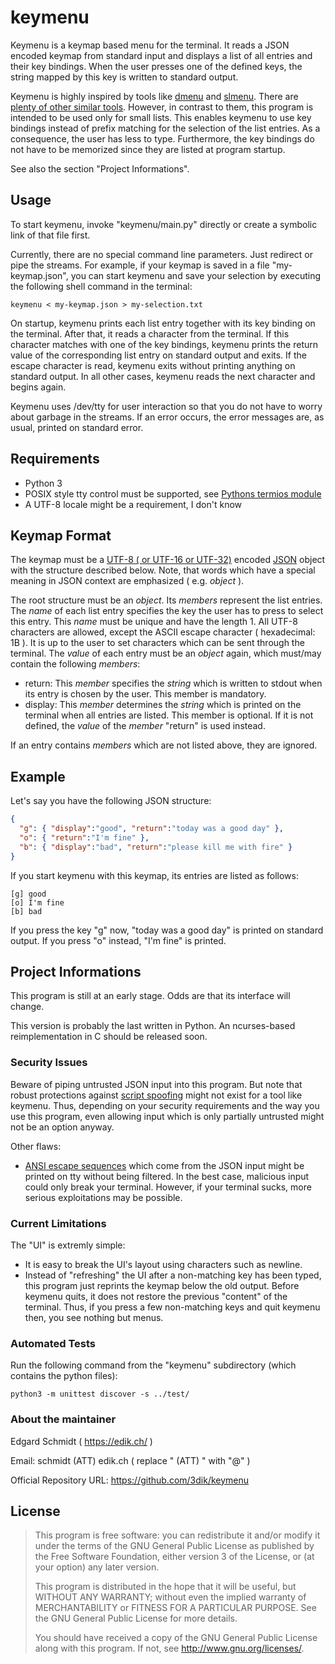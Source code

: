 # keymenu

Keymenu is a keymap based menu for the terminal. It reads a JSON encoded keymap
from standard input and displays a list of all entries and their key bindings.
When the user presses one of the defined keys, the string mapped by this key is
written to standard output.

Keymenu is highly inspired by tools like
[dmenu](https://tools.suckless.org/dmenu/) and
[slmenu](https://bitbucket.org/rafaelgg/slmenu). There are [plenty of other
similar tools](https://github.com/D630/doc/wiki/Apps%3A-Menus%2C-Picker-etc).
However, in contrast to them, this program is intended to be used only for
small lists. This enables keymenu to use key bindings instead of prefix
matching for the selection of the list entries. As a consequence, the user has
less to type. Furthermore, the key bindings do not have to be memorized since
they are listed at program startup.

See also the section "Project Informations".

## Usage

To start keymenu, invoke "keymenu/main.py" directly or create a symbolic link
of that file first.

Currently, there are no special command line parameters. Just redirect or pipe
the streams. For example, if your keymap is saved in a file "my-keymap.json",
you can start keymenu and save your selection by executing the following shell
command in the terminal:

```shell
keymenu < my-keymap.json > my-selection.txt
```

On startup, keymenu prints each list entry together with its key binding on the
terminal. After that, it reads a character from the terminal. If this character
matches with one of the key bindings, keymenu prints the return value of the
corresponding list entry on standard output and exits. If the escape character
is read, keymenu exits without printing anything on standard output. In all
other cases, keymenu reads the next character and begins again.

Keymenu uses /dev/tty for user interaction so that you do not have to worry
about garbage in the streams. If an error occurs, the error messages are, as
usual, printed on standard error.

## Requirements

* Python 3
* POSIX style tty control must be supported, see
  [Pythons termios module](https://docs.python.org/3/library/termios.html)
* A UTF-8 locale might be a requirement, I don't know

## Keymap Format

The keymap must be a
[UTF-8 ( or UTF-16 or UTF-32)](https://docs.python.org/3/library/json.html#character-encodings)
encoded
[JSON](https://tools.ietf.org/html/rfc8259) object with the structure described
below. Note, that words which have a special meaning in JSON context are
emphasized ( e.g. *object* ).

The root structure must be an *object*. Its *members* represent the list
entries. The *name* of each list entry specifies the key the user has to press
to select this entry. This *name* must be unique and have the length 1. All
UTF-8 characters are allowed, except the ASCII escape character ( hexadecimal:
1B ). It is up to the user to set characters which can be sent through the
terminal. The *value* of each entry must be an *object* again, which must/may
contain the following *members*:

* return: This *member* specifies the *string* which is written to stdout when
  its entry is chosen by the user. This member is mandatory.
* display: This *member* determines the *string* which is printed on the
  terminal when all entries are listed. This member is optional. If it is not
  defined, the *value* of the *member* "return" is used instead.

If an entry contains *members* which are not listed above, they are ignored.

## Example

Let's say you have the following JSON structure:

```json
{
  "g": { "display":"good", "return":"today was a good day" },
  "o": { "return":"I'm fine" },
  "b": { "display":"bad", "return":"please kill me with fire" }
}
```

If you start keymenu with this keymap, its entries are listed as follows:

```
[g] good
[o] I'm fine
[b] bad
```

If you press the key "g" now, "today was a good day" is printed on standard
output. If you press "o" instead, "I'm fine" is printed.

## Project Informations

This program is still at an early stage. Odds are that its interface will
change.

This version is probably the last written in Python. An ncurses-based
reimplementation in C should be released soon.

### Security Issues

Beware of piping untrusted JSON input into this program. But note that robust
protections against
[script spoofing](https://en.wikipedia.org/wiki/IDN_homograph_attack)
might not exist for a tool like keymenu. Thus, depending on your security
requirements and the way you use this program, even allowing input which is
only partially untrusted might not be an option anyway.

Other flaws:

* [ANSI escape sequences](https://en.wikipedia.org/wiki/ANSI_escape_code)
  which come from the JSON input might be printed on tty without being
  filtered. In the best case, malicious input could only break your terminal.
  However, if your terminal sucks, more serious exploitations may be possible.

### Current Limitations

The "UI" is extremly simple:

* It is easy to break the UI's layout using characters such as newline.
* Instead of "refreshing" the UI after a non-matching key has been typed, this
  program just reprints the keymap below the old output. Before keymenu quits,
  it does not restore the previous "content" of the terminal. Thus, if you
  press a few non-matching keys and quit keymenu then, you see nothing but
  menus.

### Automated Tests

Run the following command from the "keymenu" subdirectory (which contains the python files):

```shell
python3 -m unittest discover -s ../test/
```

### About the maintainer

Edgard Schmidt ( https://edik.ch/ )

Email: schmidt (ATT) edik.ch ( replace " (ATT) " with "@" )

Official Repository URL: https://github.com/3dik/keymenu

## License

> This program is free software: you can redistribute it and/or modify
> it under the terms of the GNU General Public License as published by
> the Free Software Foundation, either version 3 of the License, or
> (at your option) any later version.
> 
> This program is distributed in the hope that it will be useful,
> but WITHOUT ANY WARRANTY; without even the implied warranty of
> MERCHANTABILITY or FITNESS FOR A PARTICULAR PURPOSE.  See the
> GNU General Public License for more details.
> 
> You should have received a copy of the GNU General Public License
> along with this program.  If not, see <http://www.gnu.org/licenses/>.
